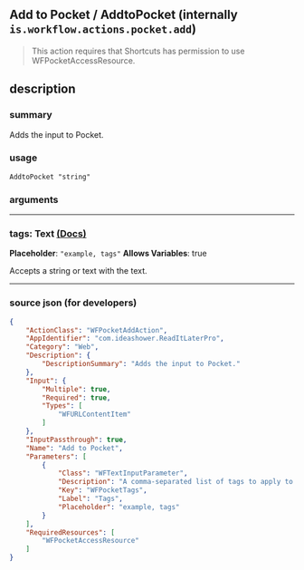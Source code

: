 
## Add to Pocket / AddtoPocket (internally `is.workflow.actions.pocket.add`)

> This action requires that Shortcuts has permission to use WFPocketAccessResource.


## description

### summary

Adds the input to Pocket.


### usage
```
AddtoPocket "string"
```

### arguments

---

### tags: Text [(Docs)](https://pfgithub.github.io/shortcutslang/gettingstarted#text-field)
**Placeholder**: `"example, tags"`
**Allows Variables**: true



Accepts a string 
or text
with the text.

---

### source json (for developers)

```json
{
	"ActionClass": "WFPocketAddAction",
	"AppIdentifier": "com.ideashower.ReadItLaterPro",
	"Category": "Web",
	"Description": {
		"DescriptionSummary": "Adds the input to Pocket."
	},
	"Input": {
		"Multiple": true,
		"Required": true,
		"Types": [
			"WFURLContentItem"
		]
	},
	"InputPassthrough": true,
	"Name": "Add to Pocket",
	"Parameters": [
		{
			"Class": "WFTextInputParameter",
			"Description": "A comma-separated list of tags to apply to the items added to Pocket.",
			"Key": "WFPocketTags",
			"Label": "Tags",
			"Placeholder": "example, tags"
		}
	],
	"RequiredResources": [
		"WFPocketAccessResource"
	]
}
```
